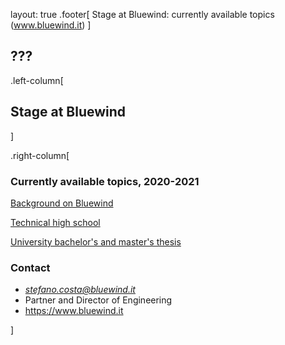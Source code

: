 layout: true
.footer[
Stage at Bluewind: currently available topics (www.bluewind.it)
]

???
---

.left-column[
## Stage at Bluewind
]

.right-column[

### Currently available topics, 2020-2021

[Background on Bluewind](BLUEWIND-background.html)

[Technical high school](TOPICS-highsc.html)

[University bachelor's and master's thesis](TOPICS-master.html)


### Contact

* *stefano.costa@bluewind.it*
* Partner and Director of Engineering
* https://www.bluewind.it

]
